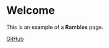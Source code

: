 ﻿---
HeaderIndex: 0
Date: 11/19/2021
Title: Home
---

# Welcome

This is an example of a **Rambles** page.

[GitHub](https://github.com/TheLeftExit/Rambles)